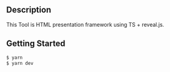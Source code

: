 ## Description
This Tool is HTML presentation framework using TS + reveal.js.

## Getting Started

```bash
$ yarn
$ yarn dev
```
